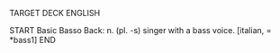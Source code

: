 TARGET DECK
ENGLISH

START
Basic
Basso
Back: n. (pl. -s) singer with a bass voice. [italian, = *bass1]
END
